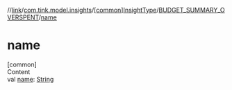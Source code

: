 //[link](../../../index.md)/[com.tink.model.insights](../../index.md)/[[common]InsightType](../index.md)/[BUDGET_SUMMARY_OVERSPENT](index.md)/[name](name.md)



# name  
[common]  
Content  
val [name](name.md): [String](https://kotlinlang.org/api/latest/jvm/stdlib/kotlin/-string/index.html)  



